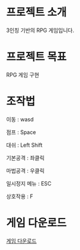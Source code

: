 # 프로젝트 소개

3인칭 기반의 RPG 게임입니다.

# 프로젝트 목표

RPG 게임 구현

# 조작법

이동 : wasd

점프 : Space

대쉬 : Left Shift

기본공격 : 좌클릭

마법공격 : 우클릭

일시정지 메뉴 : ESC

상호작용 : F

# 게임 다운로드

[게임 다운로드](https://drive.google.com/file/d/1H0jd41n4I696sBoJCf_GCT_iy2bOJeZg/view?usp=sharing)
